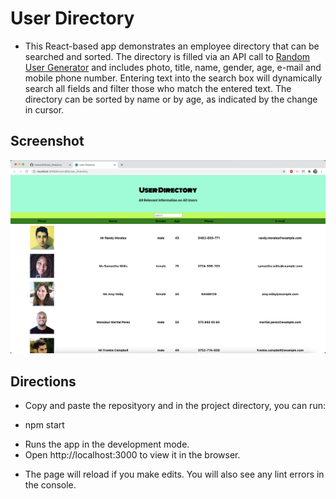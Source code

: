 # User Directory

* This React-based app demonstrates an employee directory that can be searched and sorted. The directory is filled via an API call to [Random User Generator](https://randomuser.me/) and includes photo, title, name, gender, age, e-mail and mobile phone number. Entering text into the search box will dynamically search all fields and filter those who match the entered text. The directory can be sorted by name or by age, as indicated by the change in cursor. 

## Screenshot
<img src="https://github.com/tronciu92/User_Directory/blob/main/public/screenshot.png">

## Directions
* Copy and paste the reposityory and in the project directory, you can run:

* npm start
- Runs the app in the development mode.
- Open http://localhost:3000 to view it in the browser.

* The page will reload if you make edits. You will also see any lint errors in the console.
